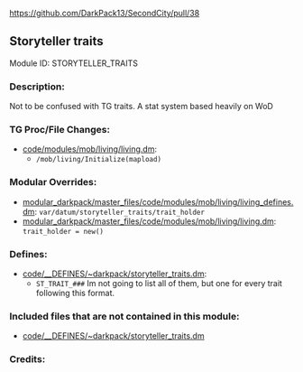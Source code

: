 https://github.com/DarkPack13/SecondCity/pull/38

## Storyteller traits

Module ID: STORYTELLER_TRAITS <!-- Uppercase, UNDERSCORE_CONNECTED name of your module, that you use to mark files. This is so people can case-sensitive search for your edits, if any. -->

### Description:

Not to be confused with TG traits. A stat system based heavily on WoD

<!-- Here, try to describe what your PR does, what features it provides and any other directly useful information. -->

### TG Proc/File Changes:

- [code/modules/mob/living/living.dm](/code/modules/mob/living/living.dm):
	- `/mob/living/Initialize(mapload)`
<!-- If you edited any core procs, you should list them here. You should specify the files and procs you changed.
E.g:
- `code/modules/mob/living.dm`: `proc/overriden_proc`, `var/overriden_var`
  -->

### Modular Overrides:

- [modular_darkpack/master_files/code/modules/mob/living/living_defines.dm](/modular_darkpack/master_files/code/modules/mob/living/living_defines.dm): `var/datum/storyteller_traits/trait_holder`
- [modular_darkpack/master_files/code/modules/mob/living/living.dm](/modular_darkpack/master_files/code/modules/mob/living/living.dm): `trait_holder = new()`

### Defines:

- [code/\_\_DEFINES/~darkpack/storyteller_traits.dm](/code/__DEFINES/~darkpack/storyteller_traits.dm):
	- `ST_TRAIT_###` Im not going to list all of them, but one for every trait following this format.

### Included files that are not contained in this module:

- [code/__DEFINES/~darkpack/storyteller_traits.dm](code/__DEFINES/~darkpack/storyteller_traits.dm)
<!-- Likewise, be it a non-modular file or a modular one that's not contained within the folder belonging to this specific module, it should be mentioned here. Good examples are icons or sounds that are used between multiple modules, or other such edge-cases. -->

### Credits:

<!-- Here go the credits to you, dear coder, and in case of collaborative work or ports, credits to the original source of the code. -->
